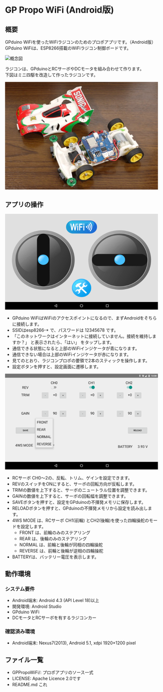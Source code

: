 GP Propo WiFi (Android版)
=========

## 概要
GPduino WiFiを使ったWiFiラジコンのためのプロポアプリです。（Android版）  
GPduino WiFiは、ESP8266搭載のWiFiラジコン制御ボードです。  
<!--GPduino WiFiに関する詳細は、[GPduino特設ページ](http://lipoyang.net/gpduino)をごらんください。-->

![概念図](image/BLE_overview.png)

ラジコンは、GPduinoとRCサーボやDCモータを組み合わせて作ります。  
下図はミニ四駆を改造して作ったラジコンです。

![ラジコンの写真](image/Mini4WD.jpg)

## アプリの操作

![アプリの画面](image/MainUI.png)

<!--* BLEボタンを押すと、接続するデバイスを選択する画面になります。-->
<!--* ボタンの色は橙が未接続、黄色が接続中、青が接続済を示します。-->
* GPduino WiFiはWiFiのアクセスポイントになるので、まずAndroidをそちらに接続します。
* SSIDはesp8266-* で、パスワードは 12345678 です。
* 「このネットワークはインターネットに接続していません。接続を維持しますか？」 と表示されたら、「はい」 をタップします。
* 通信できる状態になると上部のWiFiインジケータが青になります。
* 通信できない場合は上部のWiFiインジケータが赤になります。
* 見てのとおり、ラジコンプロポの要領で2本のスティックを操作します。
* 設定ボタンを押すと、設定画面に遷移します。

![設定画面](image/SettingUI.png)

* RCサーボ CH0～2の、反転、トリム、ゲインを設定できます。
* REVのスイッチをONにすると、サーボの回転方向が反転します。
* TRIMの数値を上下すると、サーボのニュートラル位置を調整できます。
* GAINの数値を上下すると、サーボの回転幅を調整できます。
* SAVEボタンを押すと、設定をGPduinoの不揮発メモリに保存します。
* RELOADボタンを押すと、GPduinoの不揮発メモリから設定を読み出します。
* 4WS MODE は、RCサーボ CH1(前輪)
とCH2(後輪)を使った四輪操舵のモードを設定します。
    * FRONT は、前輪のみのステアリング
    * REAR は、後輪のみのステアリング
    * NORMAL は、前輪と後輪が同相の四輪操舵
    * REVERSE は、前輪と後輪が逆相の四輪操舵
* BATTERYは、バッテリー電圧を表示します。

## 動作環境
### システム要件
* Android端末: Android 4.3 (API Level 18)以上
* 開発環境: Android Studio
* GPduino WiFi
* DCモータとRCサーボを有するラジコンカー <!--または DCモータ2個を有するラジコン戦車-->

### 確認済み環境

* Android端末: Nexus7(2013), Android 5.1, xdpi 1920×1200 pixel

## ファイル一覧

* GPPropoWiFi/: プロポアプリのソース一式
* LICENSE: Apache Licence 2.0です
* README.md これ
